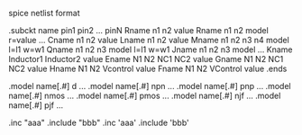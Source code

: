 spice netlist format

.subckt name pin1 pin2 ... pinN
Rname n1 n2 value
Rname n1 n2 model r=value ...
Cname n1 n2 value
Lname n1 n2 value
Mname n1 n2 n3 n4 model l=l1 w=w1
Qname n1 n2 n3 model l=l1 w=w1
Jname n1 n2 n3 model ...
Kname Inductor1 Inductor2 value
Ename N1 N2 NC1 NC2 value
Gname N1 N2 NC1 NC2 value
Hname N1 N2 Vcontrol value
Fname N1 N2 VControl value
.ends

.model name[.#] d ...
.model name[.#] npn ...
.model name[.#] pnp ...
.model name[.#] nmos ...
.model name[.#] pmos ...
.model name[.#] njf ...
.model name[.#] pjf ...

.inc "aaa"
.include "bbb"
.inc 'aaa'
.include 'bbb'